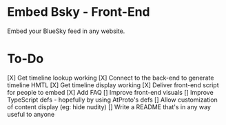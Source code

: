 # Embed Bsky - Front-End

Embed your BlueSky feed in any website.

# To-Do

[X] Get timeline lookup working
[X] Connect to the back-end to generate timeline HMTL
[X] Get timeline display working
[X] Deliver front-end script for people to embed
[X] Add FAQ
[] Improve front-end visuals
[] Improve TypeScript defs - hopefully by using AtProto's defs
[] Allow customization of content display (eg: hide nudity)
[] Write a README that's in any way useful to anyone

